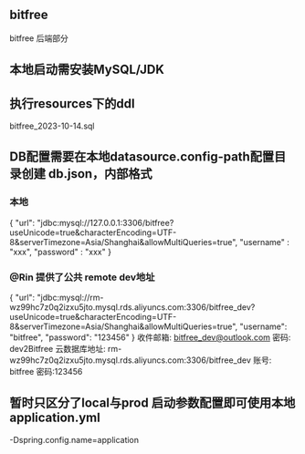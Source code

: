 ## bitfree
bitfree 后端部分

## 本地启动需安装MySQL/JDK
## 执行resources下的ddl
bitfree_2023-10-14.sql

## DB配置需要在本地datasource.config-path配置目录创建 db.json，内部格式
### 本地
{
"url": "jdbc:mysql://127.0.0.1:3306/bitfree?useUnicode=true&characterEncoding=UTF-8&serverTimezone=Asia/Shanghai&allowMultiQueries=true",
"username" : "xxx",
"password" : "xxx"
}

### @Rin 提供了公共 remote dev地址
{
"url": "jdbc:mysql://rm-wz99hc7z0q2izxu5jto.mysql.rds.aliyuncs.com:3306/bitfree_dev?useUnicode=true&characterEncoding=UTF-8&serverTimezone=Asia/Shanghai&allowMultiQueries=true",
"username": "bitfree",
"password": "123456"
}
收件邮箱: bitfree_dev@outlook.com 密码: dev2Bitfree
云数据库地址: rm-wz99hc7z0q2izxu5jto.mysql.rds.aliyuncs.com:3306/bitfree_dev
账号: bitfree
密码:123456


## 暂时只区分了local与prod 启动参数配置即可使用本地application.yml
-Dspring.config.name=application